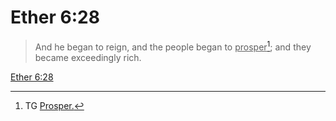 # Ether 6:28

> And he began to reign, and the people began to <u>prosper</u>[^a]; and they became exceedingly rich.

[Ether 6:28](https://www.churchofjesuschrist.org/study/scriptures/bofm/ether/6?lang=eng&id=p28#p28)


[^a]: TG [Prosper.](https://www.churchofjesuschrist.org/study/scriptures/tg/prosper?lang=eng)
